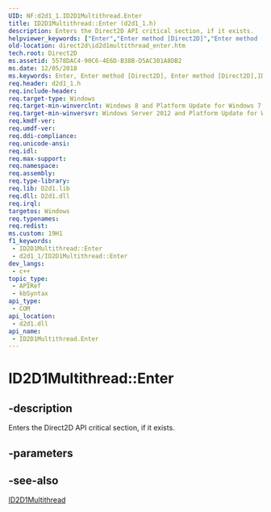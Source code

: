 ```yaml
---
UID: NF:d2d1_1.ID2D1Multithread.Enter
title: ID2D1Multithread::Enter (d2d1_1.h)
description: Enters the Direct2D API critical section, if it exists.
helpviewer_keywords: ["Enter","Enter method [Direct2D]","Enter method [Direct2D]","ID2D1Multithread interface","ID2D1Multithread interface [Direct2D]","Enter method","ID2D1Multithread.Enter","ID2D1Multithread::Enter","d2d1_1/ID2D1Multithread::Enter","direct2d.id2d1multithread_enter"]
old-location: direct2d\id2d1multithread_enter.htm
tech.root: Direct2D
ms.assetid: 5578DAC4-90C6-4E6D-B38B-D5AC301A8DB2
ms.date: 12/05/2018
ms.keywords: Enter, Enter method [Direct2D], Enter method [Direct2D],ID2D1Multithread interface, ID2D1Multithread interface [Direct2D],Enter method, ID2D1Multithread.Enter, ID2D1Multithread::Enter, d2d1_1/ID2D1Multithread::Enter, direct2d.id2d1multithread_enter
req.header: d2d1_1.h
req.include-header: 
req.target-type: Windows
req.target-min-winverclnt: Windows 8 and Platform Update for Windows 7 [desktop apps \| UWP apps]
req.target-min-winversvr: Windows Server 2012 and Platform Update for Windows Server 2008 R2 [desktop apps \| UWP apps]
req.kmdf-ver: 
req.umdf-ver: 
req.ddi-compliance: 
req.unicode-ansi: 
req.idl: 
req.max-support: 
req.namespace: 
req.assembly: 
req.type-library: 
req.lib: D2d1.lib
req.dll: D2d1.dll
req.irql: 
targetos: Windows
req.typenames: 
req.redist: 
ms.custom: 19H1
f1_keywords:
 - ID2D1Multithread::Enter
 - d2d1_1/ID2D1Multithread::Enter
dev_langs:
 - c++
topic_type:
 - APIRef
 - kbSyntax
api_type:
 - COM
api_location:
 - d2d1.dll
api_name:
 - ID2D1Multithread.Enter
---
```


# ID2D1Multithread::Enter


## -description

Enters the Direct2D API critical section, if it exists.

## -parameters

## -see-also

<a href="https://docs.microsoft.com/windows/desktop/api/d2d1_1/nn-d2d1_1-id2d1multithread">ID2D1Multithread</a>

